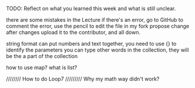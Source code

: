 TODO: Reflect on what you learned this week and what is still unclear.

there are some mistakes in the Lecture
if there's an error, go to GitHub to comment the error, use the pencil to edit the file in my fork
propose change
after changes upload it to the contributor, and all down.

string format can put numbers and text together, you need to use {} to identify the parameters
you can type other words in the collection, they will be the a part of the collection

how to use map?
what is list?

//////// How to do Loop7 ///////// Why my math way didn't work?
